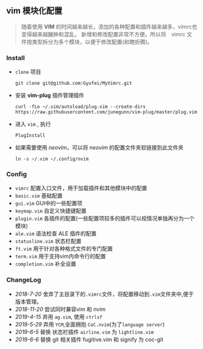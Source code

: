 ## vim 模块化配置

> 随着使用 **VIM** 的时间越来越长，添加的各种配置和插件越来越多，vimrc也变得越来越臃肿和混乱，
> 新增和修改配置非常不方便。所以将　vimrc 文件按类型拆分为多个模块，以便于修改配置(和瞎折腾)。


### Install
+ `clone` 项目 
  ```
  git clone git@github.com:Gyufei/MyVimrc.git
  ```
+ 安装 **vim-plug** 插件管理插件
  ```
  curl -fLo ~/.vim/autoload/plug.vim --create-dirs https://raw.githubusercontent.com/junegunn/vim-plug/master/plug.vim
  ```
+ 进入 `vim` , 执行
  ```
  PlugInstall
  ```
+ 如果需要使用 *neovim*，可以将 *neovim* 的配置文件夹软链接到此文件夹
  ```
  ln -s ~/.vim ~/.config/nvim
  ```

### Config

+ `vimrc` 配置入口文件，用于加载插件和其他模块中的配置
+ `basic.vim` 基础配置
+ `gui.vim`   GUI中的一些配置项
+ `keymap.vim` 自定义快捷键配置
+ `plugin.vim` 各插件的配置(一些配置项较多的插件可以视情况单独再分为一个模块)
+ `ale.vim`    语法检查 ALE 插件的配置
+ `statusline.vim` 状态栏配置
+ `ft.vim` 用于针对各种格式文件的专门配置
+ `term.vim` 用于支持vim内命令行的配置
+ `completion.vim` 补全设置

### ChangeLog

+ *2018-7-20* 舍弃了主目录下的`.vimrc`文件，将配置移动到`.vim`文件夹中,便于版本管理。
+ *2018-11-20* 尝试同时兼容vim 和 nvim
+ *2019-4-15* 弃用 `ag.vim`, 使用 `ctrlsf`
+ *2019-5-29* 弃用 `YCM`,全面拥抱 `CoC.nvim`(为了`language server`)
+ *2019-6-5*  替换 状态栏插件 `airline.vim` 为 `lightline.vim`
+ *2019-6-6*  替换 git 相关插件 fugitive.vim 和 signify 为 coc-git
